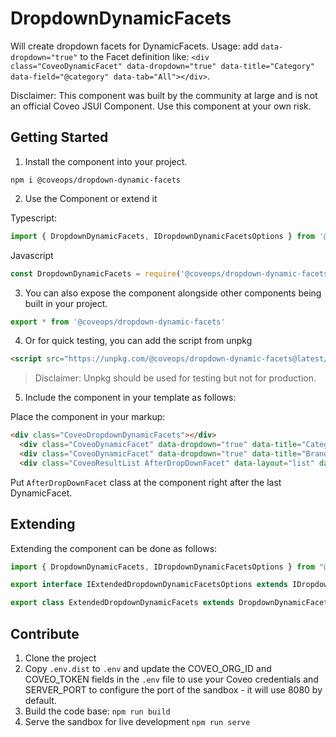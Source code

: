 # DropdownDynamicFacets

Will create dropdown facets for DynamicFacets.
Usage: add `data-dropdown="true"` to the Facet definition like: `<div class="CoveoDynamicFacet" data-dropdown="true" data-title="Category" data-field="@category" data-tab="All"></div>`.

Disclaimer: This component was built by the community at large and is not an official Coveo JSUI Component. Use this component at your own risk.

## Getting Started

1. Install the component into your project.

```
npm i @coveops/dropdown-dynamic-facets
```

2. Use the Component or extend it

Typescript:

```javascript
import { DropdownDynamicFacets, IDropdownDynamicFacetsOptions } from '@coveops/dropdown-dynamic-facets';
```

Javascript

```javascript
const DropdownDynamicFacets = require('@coveops/dropdown-dynamic-facets').DropdownDynamicFacets;
```

3. You can also expose the component alongside other components being built in your project.

```javascript
export * from '@coveops/dropdown-dynamic-facets'
```

4. Or for quick testing, you can add the script from unpkg

```html
<script src="https://unpkg.com/@coveops/dropdown-dynamic-facets@latest/dist/index.min.js"></script>
```

> Disclaimer: Unpkg should be used for testing but not for production.

5. Include the component in your template as follows:

Place the component in your markup:

```html
<div class="CoveoDropdownDynamicFacets"></div>
  <div class="CoveoDynamicFacet" data-dropdown="true" data-title="Category" data-field="@category" data-tab="All"></div>
  <div class="CoveoDynamicFacet" data-dropdown="true" data-title="Brand" data-field="@brand" data-tab="All"></div>
  <div class="CoveoResultList AfterDropDownFacet" data-layout="list" data-wait-animation="fade" data-auto-select-fields-to-include="true">

```

Put `AfterDropDownFacet` class at the component right after the last DynamicFacet.

## Extending

Extending the component can be done as follows:

```javascript
import { DropdownDynamicFacets, IDropdownDynamicFacetsOptions } from "@coveops/dropdown-dynamic-facets";

export interface IExtendedDropdownDynamicFacetsOptions extends IDropdownDynamicFacetsOptions {}

export class ExtendedDropdownDynamicFacets extends DropdownDynamicFacets {}
```

## Contribute

1. Clone the project
2. Copy `.env.dist` to `.env` and update the COVEO_ORG_ID and COVEO_TOKEN fields in the `.env` file to use your Coveo credentials and SERVER_PORT to configure the port of the sandbox - it will use 8080 by default.
3. Build the code base: `npm run build`
4. Serve the sandbox for live development `npm run serve`